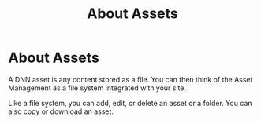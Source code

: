 ﻿---
uid: administrators-assets-overview
locale: en
title: About Assets
dnnversion: 09.02.00
related-topics: administrators-pages-templates-overview,administrators-content-with-modules-overview
---

# About Assets

A DNN asset is any content stored as a file. You can then think of the Asset Management as a file system integrated with your site.

Like a file system, you can add, edit, or delete an asset or a folder. You can also copy or download an asset.
